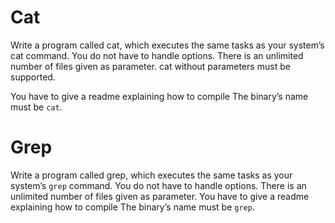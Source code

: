 
# Cat

Write a program called cat, which executes the same tasks as your system’s cat command. You do
not have to handle options. There is an unlimited number of files given as parameter.
cat without parameters must be supported.

You have to give a readme explaining how to compile
The binary’s name must be `cat`.

# Grep

Write a program called grep, which executes the same tasks as your system’s `grep` command. You
do not have to handle options. There is an unlimited number of files given as parameter.
You have to give a readme explaining how to compile
The binary’s name must be `grep`.
